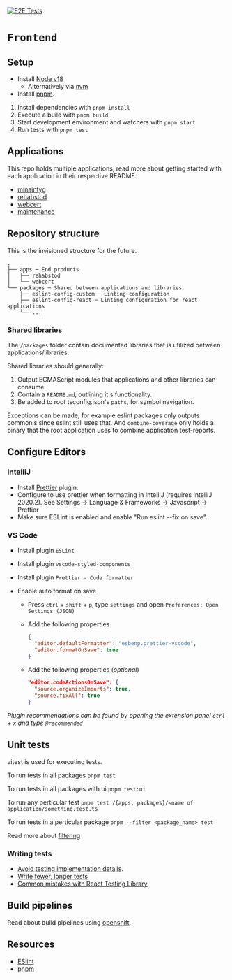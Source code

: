 [![E2E Tests](https://github.com/sklintyg/frontend/actions/workflows/playwright.yml/badge.svg)](https://github.com/sklintyg/frontend/actions/workflows/playwright.yml)

# `Frontend`

## Setup

- Install [Node v18](https://nodejs.org/en/download/releases/)
  - Alternatively via [nvm](https://github.com/nvm-sh/nvm)
- Install [pnpm](https://pnpm.io/installation).

1. Install dependencies with `pnpm install`
2. Execute a build with `pnpm build`
3. Start development environment and watchers with `pnpm start`
4. Run tests with `pnpm test`

## Applications

This repo holds multiple applications, read more about getting started with each application in their respective README.

- [minaintyg](apps/minaintyg/README.md)
- [rehabstod](apps/rehabstod/README.md)
- [webcert](apps/webcert/README.md)
- [maintenance](apps/maintenance/README.md)

## Repository structure

This is the invisioned structure for the future.

```text
.
├── apps ─ End products
│   ├── rehabstod
│   └── webcert
└── packages ─ Shared between applications and libraries
    ├── eslint-config-custom ─ Linting configuration
    ├── eslint-config-react ─ Linting configuration for react applications
    └── ...
```

### Shared libraries

The `/packages` folder contain documented libraries that is utilized between applications/libraries.

Shared libraries should generally:

1. Output ECMAScript modules that applications and other libraries can consume.
2. Contain a `README.md`, outlining it's functionality.
3. Be added to root tsconfig.json's `paths`, for symbol navigation.

Exceptions can be made, for example eslint packages only outputs commonjs since eslint still uses that. And `combine-coverage` only holds a binary that the root application uses to combine application test-reports.

## Configure Editors

### IntelliJ

- Install [Prettier](https://plugins.jetbrains.com/plugin/10456-prettier/) plugin.
- Configure to use prettier when formatting in IntelliJ (requires IntelliJ 2020.2). See Settings -> Language & Frameworks -> Javascript -> Prettier
- Make sure ESLint is enabled and enable "Run eslint --fix on save".

### VS Code

- Install plugin `ESLint`
- Install plugin `vscode-styled-components`
- Install plugin `Prettier - Code formatter`
- Enable auto format on save

  - Press `ctrl` + `shift` + `p`, type `settings` and open `Preferences: Open Settings (JSON)`
  - Add the following properties

    ```json
    {
      "editor.defaultFormatter": "esbenp.prettier-vscode",
      "editor.formatOnSave": true
    }
    ```

  - Add the following properties (_optional_)

    ```json
    "editor.codeActionsOnSave": {
      "source.organizeImports": true,
      "source.fixAll": true
    }
    ```

_Plugin recommendations can be found by opening the extension panel `ctrl` + `x` and type `@recommended`_

## Unit tests

vitest is used for executing tests.

To run tests in all packages `pnpm test`

To run tests in all packages with ui `pnpm test:ui`

To run any perticular test `pnpm test /{apps, packages}/<name of application/something.test.ts`

To run tests in a perticular package `pnpm --filter <package_name> test`

Read more about [filtering](https://pnpm.io/filtering)

### Writing tests

- [Avoid testing implementation details](https://kentcdodds.com/blog/testing-implementation-details).
- [Write fewer, longer tests](https://kentcdodds.com/blog/write-fewer-longer-tests)
- [Common mistakes with React Testing Library](https://kentcdodds.com/blog/common-mistakes-with-react-testing-library)

## Build pipelines

Read about build pipelines using [openshift](./openshift/README.md).

## Resources

- [ESlint](https://eslint.org/)
- [pnpm](https://pnpm.io/)
